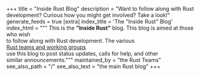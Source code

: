 +++
title = "Inside Rust Blog"
description = "Want to follow along with Rust development? Curious how you might get involved? Take a look!"
generate_feeds = true
[extra]
index_title = 'The "Inside Rust" Blog'
index_html = """
This is the <b>"Inside Rust"</b> blog. This blog is aimed at those who wish \
to follow along with Rust development. The various \
<a href="https://www.rust-lang.org/governance">Rust teams and working groups</a> \
use this blog to post status updates, calls for help, and other \
similar announcements."""
maintained_by = "the Rust Teams"
see_also_path = "/"
see_also_text = "the main Rust blog"
+++
